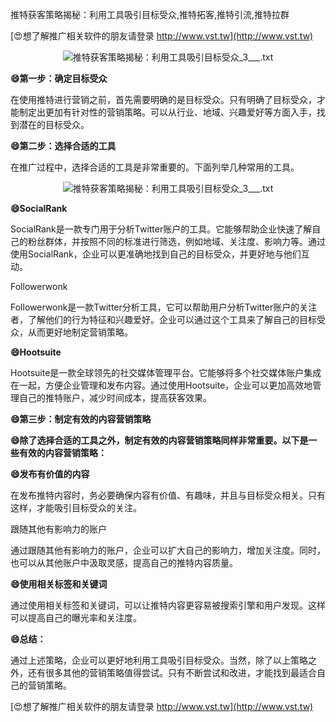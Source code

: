 推特获客策略揭秘：利用工具吸引目标受众,推特拓客,推特引流,推特拉群

[😍想了解推广相关软件的朋友请登录 http://www.vst.tw](http://www.vst.tw)

 <center><img src="https://vst.tw/MP4/tuiguang/png/7.png" alt="推特获客策略揭秘：利用工具吸引目标受众_3___.txt"></center>

**😄第一步：确定目标受众**

在使用推特进行营销之前，首先需要明确的是目标受众。只有明确了目标受众，才能制定出更加有针对性的营销策略。可以从行业、地域、兴趣爱好等方面入手，找到潜在的目标受众。

**😄第二步：选择合适的工具**

在推广过程中，选择合适的工具是非常重要的。下面列举几种常用的工具。

 <center><img src="https://vst.tw/MP4/tuiguang/png/1.png" alt="推特获客策略揭秘：利用工具吸引目标受众_3___.txt"></center>

**😄SocialRank**

SocialRank是一款专门用于分析Twitter账户的工具。它能够帮助企业快速了解自己的粉丝群体，并按照不同的标准进行筛选，例如地域、关注度、影响力等。通过使用SocialRank，企业可以更准确地找到自己的目标受众，并更好地与他们互动。

Followerwonk

Followerwonk是一款Twitter分析工具，它可以帮助用户分析Twitter账户的关注者，了解他们的行为特征和兴趣爱好。企业可以通过这个工具来了解自己的目标受众，从而更好地制定营销策略。

**😄Hootsuite**

Hootsuite是一款全球领先的社交媒体管理平台。它能够将多个社交媒体账户集成在一起，方便企业管理和发布内容。通过使用Hootsuite，企业可以更加高效地管理自己的推特账户，减少时间成本，提高获客效果。

**😄第三步：制定有效的内容营销策略**

**😄除了选择合适的工具之外，制定有效的内容营销策略同样非常重要。以下是一些有效的内容营销策略：**

**😄发布有价值的内容**

在发布推特内容时，务必要确保内容有价值、有趣味，并且与目标受众相关。只有这样，才能吸引目标受众的关注。

跟随其他有影响力的账户

通过跟随其他有影响力的账户，企业可以扩大自己的影响力，增加关注度。同时，也可以从其他账户中汲取灵感，提高自己的推特内容质量。

**😄使用相关标签和关键词**

通过使用相关标签和关键词，可以让推特内容更容易被搜索引擎和用户发现。这样可以提高自己的曝光率和关注度。

**😄总结：**

通过上述策略，企业可以更好地利用工具吸引目标受众。当然，除了以上策略之外，还有很多其他的营销策略值得尝试。只有不断尝试和改进，才能找到最适合自己的营销策略。

[😍想了解推广相关软件的朋友请登录 http://www.vst.tw](http://www.vst.tw)



